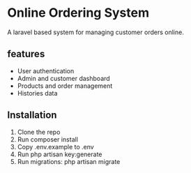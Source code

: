 # Online Ordering System

A laravel based system for managing customer orders online.

## features

-   User authentication
-   Admin and customer dashboard
-   Products and order management
-   Histories data

## Installation

1. Clone the repo
2. Run composer install
3. Copy .env.example to .env
4. Run php artisan key:generate
5. Run migrations: php artisan migrate
